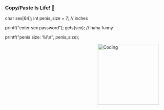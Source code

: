 ### Copy/Paste Is Life! 👋

char sex[64];
int penis_size = 7; // inches
     
printf("enter sex password");
gets(sex); // haha funny
     
printf("penis size: %i\n", penis_size);

<img align="right" alt="Coding" width="200" src="https://github.com/tailstrash/weeeeee/blob/main/2ACC3DAF-EF61-4EE6-BEB7-1D248A87111D.jpg">
